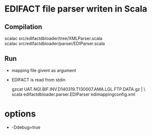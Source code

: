 EDIFACT file parser writen in Scala
===================================

Compilation
-----------

scalac src/edifactdbloader/tree/XMLParser.scala  
scalac src/edifactdbloader/parser/EDIParser.scala  

Run
---

- mapping file givent as argument
- EDIFACT is read from stdin

    gzcat UAT.NGI.BIF.INV.D140319.T130007.AMA.LGL.FTP.DATA.gz | \  
    scala edifactdbloader.parser.EDIParser edimappingconfig.xml

# options
- -Ddebug=true
